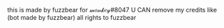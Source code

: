 this is made by fuzzbear for 𝓂𝑜𝓃𝓀𝑒𝓎#8047
U CAN remove my credits like (bot made by fuzzbear)
all rights to fuzzbear
